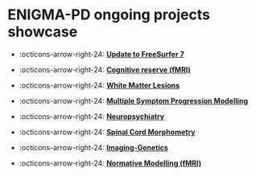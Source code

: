# ENIGMA-PD ongoing projects showcase


<div class="grid cards" markdown>

-   :octicons-arrow-right-24: [__Update to FreeSurfer 7__](docs/ongoing_projects/freesurfer7.md)

-   :octicons-arrow-right-24: [__Cognitive reserve (fMRI)__](docs/ongoing_projects/cognitive_reserve.md)

-   :octicons-arrow-right-24: [__White Matter Lesions__](docs/ongoing_projects/wml.md)

-   :octicons-arrow-right-24: [__Multiple Symptom Progression Modelling__](docs/ongoing_projects/mspm.md)

-   :octicons-arrow-right-24: [__Neuropsychiatry__](docs/ongoing_projects/neuropsych.md)

-   :octicons-arrow-right-24: [__Spinal Cord Morphometry__](docs/ongoing_projects/spinal_cord.md)

-   :octicons-arrow-right-24: [__Imaging-Genetics__](docs/ongoing_projects/imaging_genetics.md)

-   :octicons-arrow-right-24: [__Normative Modelling (fMRI)__](docs/ongoing_projects/normative_modelling.md)


</div>